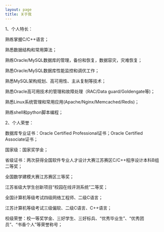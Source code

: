 ```yaml
---
layout: page
title: 关于我 
---
```


1、个人特长：

熟练掌握C/C++语言；

熟悉数据结构和常用算法；

熟练Oracle/MySQL数据库的管理，备份和恢复，数据容灾，灾难恢复；

熟悉Oracle/MySQL数据库性能监控和调优工作；

熟悉MySQL架构规划、高可用性、主从复制等技术；

熟悉Oracle高可用技术的管理和故障处理（RAC/Data guard/Goldengate等)；

熟悉Linux系统管理和常用应用(Apache/Nginx/Memcached/Redis)；

熟练shell和python脚本编程；

 

2、个人荣誉：

数据库专业证书：Oracle Certified Professional证书；Oracle Certified Associate证书；

国家级：国家奖学金；

省级证书：两次获得全国软件专业人才设计大赛江苏赛区C/C++程序设计本科B组二等奖；

全国数学建模大赛江苏赛区三等奖；

江苏省级大学生创新项目“校园在线评测系统”二等奖；

全国计算机等级考试四级网络工程师、二级C语言；

江苏计算机等级考试三级偏软、二级C语言、C++语言；

校级荣誉：校一等奖学金、三好学生、三好标兵、“优秀毕业生”、“优秀团员”、“书香个人”等荣誉称号；
